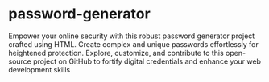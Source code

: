 # password-generator
Empower your online security with this robust password generator project crafted using HTML. Create complex and unique passwords effortlessly for heightened protection. Explore, customize, and contribute to this open-source project on GitHub to fortify digital credentials and enhance your web development skills
